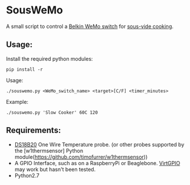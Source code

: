 SousWeMo
========

A small script to control a [Belkin WeMo switch](http://www.belkin.com/uk/F7C027-Belkin/p/P-F7C027/) for [sous-vide cooking](https://en.wikipedia.org/wiki/Sous-vide).

Usage:
------
Install the required python modules:

    pip install -r

Usage:

    ./souswemo.py <WeMo_switch_name> <target>[C/F] <timer_minutes>

Example:

    ./souswemo.py 'Slow Cooker' 60C 120

Requirements:
-------------
* [DS18B20](https://www.adafruit.com/search?q=DS18B20) One Wire Temperature probe. (or other probes supported by the [w1thermsensor] Python module(https://github.com/timofurrer/w1thermsensor))
* A GPIO Interface, such as on a RaspberryPi or Beaglebone. [VirtGPIO](https://github.com/BLavery/virtual-GPIO) may work but hasn't been tested.
* Python2.7

